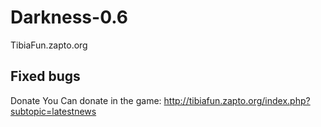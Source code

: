 # Darkness-0.6
TibiaFun.zapto.org

Fixed bugs
-

Donate
You Can donate in the game: http://tibiafun.zapto.org/index.php?subtopic=latestnews
